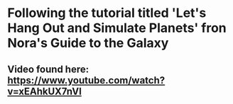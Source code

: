 # Following the tutorial titled 'Let's Hang Out and Simulate Planets' fron Nora's Guide to the Galaxy
## Video found here: https://www.youtube.com/watch?v=xEAhkUX7nVI

